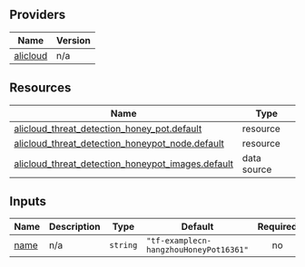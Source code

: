 <!-- BEGIN_TF_DOCS -->
## Providers

| Name | Version |
|------|---------|
| <a name="provider_alicloud"></a> [alicloud](#provider\_alicloud) | n/a |

## Resources

| Name | Type |
|------|------|
| [alicloud_threat_detection_honey_pot.default](https://registry.terraform.io/providers/hashicorp/alicloud/latest/docs/resources/threat_detection_honey_pot) | resource |
| [alicloud_threat_detection_honeypot_node.default](https://registry.terraform.io/providers/hashicorp/alicloud/latest/docs/resources/threat_detection_honeypot_node) | resource |
| [alicloud_threat_detection_honeypot_images.default](https://registry.terraform.io/providers/hashicorp/alicloud/latest/docs/data-sources/threat_detection_honeypot_images) | data source |

## Inputs

| Name | Description | Type | Default | Required |
|------|-------------|------|---------|:--------:|
| <a name="input_name"></a> [name](#input\_name) | n/a | `string` | `"tf-examplecn-hangzhouHoneyPot16361"` | no |
<!-- END_TF_DOCS -->    